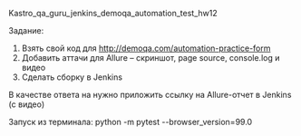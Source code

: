 Kastro_qa_guru_jenkins_demoqa_automation_test_hw12

Задание:
1. Взять свой код для http://demoqa.com/automation-practice-form
2. Добавить аттачи для Allure – скриншот, page source, console.log и видео
3. Cделать сборку в Jenkins

В качестве ответа на нужно приложить ссылку на Allure-отчет в Jenkins (с видео)

Запуск из терминала:
python -m pytest --browser_version=99.0
